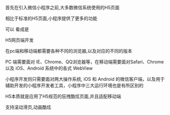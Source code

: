 首先在引入微信小程序之前,大多数微信系统使用的H5页面

相比于标准的H5页面,小程序提供了更多的功能

可以 看成是



H5网页端开发

在pc端和移动端都需要各种不同的浏览器,以及对应的不同的版本

PC 端需要面对 IE、Chrome、QQ浏览器等，在移动端需要面对Safari、Chrome以及 iOS、Android 系统中的各式 WebView



小程序开发则只需要面对两大操作系统, iOS 和 Android 的微信客户端，以及用于辅助开发的小程序开发者工具，小程序中三大运行环境也是有所区别的



H5本质就是应用了H5规范的狂拽酷炫页面,并且适配移动端

支持滚动滑页,动画酷炫